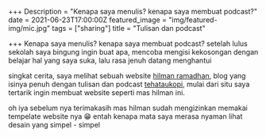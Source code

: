 +++
Description = "Kenapa saya menulis? kenapa saya membuat podcast?"
date = 2021-06-23T17:00:00Z
featured_image = "img/featured-img/mic.jpg"
tags = ["sharing"]
title = "Tulisan dan podcast"

+++
Kenapa saya menulis? kenapa saya membuat podcast? setelah lulus sekolah saya bingung ingin buat apa, mencoba mengisi kekosongan dengan belajar hal yang saya suka, lalu rasa jenuh datang menghantui

singkat cerita, saya melihat sebuah website [hilman ramadhan](https://hilman.space), blog yang isinya penuh dengan tulisan dan podcast [tehataukopi](https://anchor.com/tehataukopi), mulai dari situ saya tertarik ingin membuat website seperti mas hilman ini.

oh iya sebelum nya terimakasih mas hilman sudah mengizinkan memakai tempelate website nya 😁 entah kenapa mata saya merasa nyaman lihat desain yang simpel - simpel